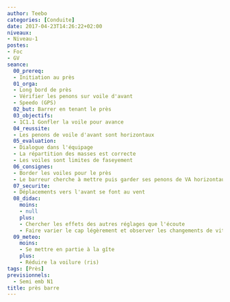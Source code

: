 ```yaml
---
author: Teebo
categories: [Conduite]
date: 2017-04-23T14:26:22+02:00
niveaux:
- Niveau-1
postes:
- Foc
- GV
seance:
  00_prereq:
  - Initiation au près
  01_orga:
  - Long bord de près
  - Vérifier les penons sur voile d'avant
  - Speedo (GPS)
  02_but: Barrer en tenant le près
  03_objectifs:
  - 1C1.1 Gonfler la voile pour avance
  04_reussite:
  - Les penons de voile d'avant sont horizontaux
  05_evaluation:
  - Dialogue dans l'équipage
  - La répartition des masses est correcte
  - Les voiles sont limites de faseyement
  06_consignes:
  - Border les voiles pour le près
  - Le barreur cherche à mettre puis garder ses penons de VA horizontaux
  07_securite:
  - Déplacements vers l'avant se font au vent
  08_didac:
    moins:
    - null
    plus:
    - Chercher les effets des autres réglages que l'écoute
    - Faire varier le cap légèrement et observer les changements de vitesse
  09_meteo:
    moins:
    - Se mettre en partie à la gîte
    plus:
    - Réduire la voilure (ris)
tags: [Près]
previsionnels:
  - Semi emb N1
title: près barre
---
```

